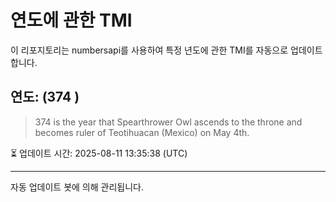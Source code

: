 
# 연도에 관한 TMI

이 리포지토리는 numbersapi를 사용하여 특정 년도에 관한 TMI를 자동으로 업데이트합니다.

## 연도: (374 )
> 374 is the year that Spearthrower Owl ascends to the throne and becomes ruler of Teotihuacan (Mexico) on May 4th.

⏳ 업데이트 시간: 2025-08-11 13:35:38 (UTC)

---
자동 업데이트 봇에 의해 관리됩니다.
